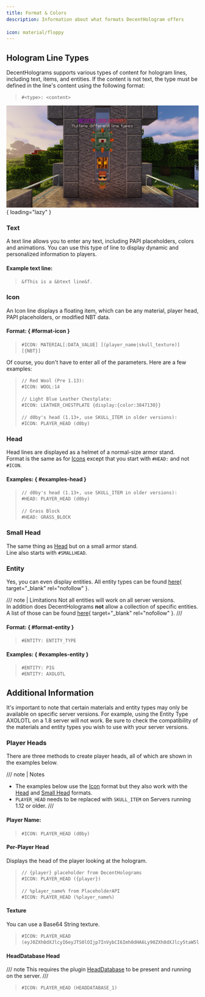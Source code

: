 ```yaml
---
title: Format & Colors
description: Information about what formats DecentHologram offers

icon: material/floppy
---
```


## Hologram Line Types

DecentHolograms supports various types of content for hologram lines, including text, items, and entities. If the content is not text, the type must be defined in the line's content using the following format:

> ```command
> #<type>: <content>
> ```

![line type examples](../../assets/images/format/line-types.png){ loading="lazy" }

### Text

A text line allows you to enter any text, including PAPI placeholders, colors and animations. You can use this type of line to display dynamic and personalized information to players.

#### Example text line:

> ```
> &fThis is a &btext line&f.
> ```

### Icon

An Icon line displays a floating item, which can be any material, player head, PAPI placeholders, or modified NBT data.

#### Format: { #format-icon }

> ```
> #ICON: MATERIAL[:DATA_VALUE] [(player_name|skull_texture)] [{NBT}]
> ```

Of course, you don't have to enter all of the parameters. Here are a few examples:

> ```
> // Red Wool (Pre 1.13):
> #ICON: WOOL:14
> 
> // Light Blue Leather Chestplate:
> #ICON: LEATHER_CHESTPLATE {display:{color:3847130}}
> 
> // d0by's head (1.13+, use SKULL_ITEM in older versions):
> #ICON: PLAYER_HEAD (d0by)
> ```

### Head

Head lines are displayed as a helmet of a normal-size armor stand.  
Format is the same as for [Icons](#icon) except that you start with `#HEAD:` and not `#ICON`.

#### Examples: { #examples-head }

> ```
> // d0by's head (1.13+, use SKULL_ITEM in older versions):
> #HEAD: PLAYER_HEAD (d0by)
> 
> // Grass Block
> #HEAD: GRASS_BLOCK
> ```

### Small Head

The same thing as [Head](#head) but on a small armor stand.  
Line also starts with `#SMALLHEAD`.

### Entity

Yes, you can even display entities. All entity types can be found [here](https://hub.spigotmc.org/javadocs/bukkit/org/bukkit/entity/EntityType.html){ target="_blank" rel="nofollow" }.

/// note | Limitations
Not all entities will work on all server versions.  
In addition does DecentHolograms **not** allow a collection of specific entities. A list of those can be found [here](https://github.com/DecentSoftware-eu/DecentHolograms/blob/main/src/main/java/eu/decentsoftware/holograms/api/utils/entity/DecentEntityType.java){ target="_blank" rel="nofollow" }.
///

#### Format: { #format-entity }

> ```
> #ENTITY: ENTITY_TYPE
> ```

#### Examples: { #examples-entity }

> ```
> #ENTITY: PIG
> #ENTITY: AXOLOTL
> ```

## Additional Information

It's important to note that certain materials and entity types may only be available on specific server versions. For example, using the Entity Type AXOLOTL on a 1.8 server will not work. Be sure to check the compatibility of the materials and entity types you wish to use with your server versions.

### Player Heads

There are three methods to create player heads, all of which are shown in the examples below.

/// note | Notes
- The examples below use the [Icon](#icon) format but they also work with the [Head](#head) and [Small Head](#small-head) formats.
- `PLAYER_HEAD` needs to be replaced with `SKULL_ITEM` on Servers running 1.12 or older.
///

#### Player Name:

> ```
> #ICON: PLAYER_HEAD (d0by)
> ```

#### Per-Player Head

Displays the head of the player looking at the hologram.

> ```
> // {player} placeholder from DecentHolograms
> #ICON: PLAYER_HEAD ({player})
> 
> // %player_name% from PlaceholderAPI
> #ICON: PLAYER_HEAD (%player_name%)
> ```

#### Texture

You can use a Base64 String texture.

> ```
> #ICON: PLAYER_HEAD (eyJ0ZXh0dXJlcyI6eyJTS0lOIjp7InVybCI6Imh0dHA6Ly90ZXh0dXJlcy5taW5lY3JhZnQubmV0L3RleHR1cmUvODE2ZjAwNzNjNTg3MDNkOGQ0MWU1NWUwYTNhYmIwNDJiNzNmOGMxMDViYzQxYzJmMDJmZmUzM2YwMzgzY2YwYSJ9fX0=)
> ```

#### HeadDatabase Head

/// note
This requires the plugin [HeadDatabase](https://www.spigotmc.org/resources/14280/) to be present and running on the server.
///

> ```
> #ICON: PLAYER_HEAD (HEADDATABASE_1)
> ```
